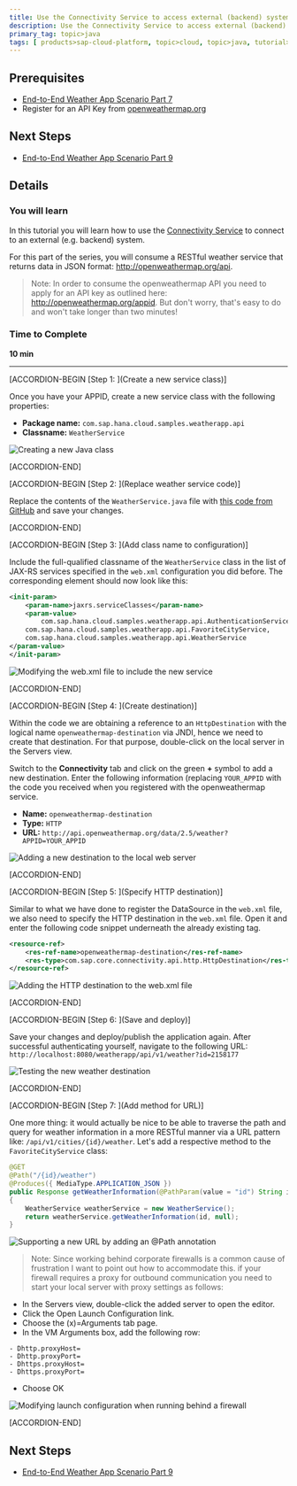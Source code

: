 ```yaml
---
title: Use the Connectivity Service to access external (backend) systems.
description: Use the Connectivity Service to access external (backend) systems.
primary_tag: topic>java
tags: [ products>sap-cloud-platform, topic>cloud, topic>java, tutorial>intermediate]
---
```


## Prerequisites  
- [End-to-End Weather App Scenario Part 7](https://www.sap.com/developer/tutorials/hcp-java-weatherapp-part7.html)
- Register for an API Key from [openweathermap.org](http://openweathermap.org/appid)

## Next Steps
- [End-to-End Weather App Scenario Part 9](https://www.sap.com/developer/tutorials/hcp-java-weatherapp-part9.html)

## Details
### You will learn  
In this tutorial you will learn how to use the [Connectivity Service](https://help.hana.ondemand.com/help/frameset.htm?e54cc8fbbb571014beb5caaf6aa31280.html) to connect to an external (e.g. backend) system.

For this part of the series, you will consume a RESTful weather service that returns data in JSON format: <http://openweathermap.org/api>.

>Note: In order to consume the openweathermap API you need to apply for an API key as outlined here: <http://openweathermap.org/appid>. But don't worry, that's easy to do and won't take longer than two minutes!


### Time to Complete
**10 min**

---


[ACCORDION-BEGIN [Step 1: ](Create a new service class)]

Once you have your APPID, create a new service class with the following properties:

- **Package name:** `com.sap.hana.cloud.samples.weatherapp.api`
- **Classname:** `WeatherService`

![Creating a new Java class](https://raw.githubusercontent.com/SAPDocuments/Tutorials/master/tutorials/hcp-java-weatherapp-part8/e2e_08-1.png)


[ACCORDION-END]

[ACCORDION-BEGIN [Step 2: ](Replace weather service code)]

Replace the contents of the `WeatherService.java` file with [this code from GitHub](https://raw.githubusercontent.com/SAP/cloud-weatherapp/0f16e22720cbc5032e9a63af4ee95e2ead6e0761/src/main/java/com/sap/hana/cloud/samples/weatherapp/api/WeatherService.java) and save your changes.



[ACCORDION-END]

[ACCORDION-BEGIN [Step 3: ](Add class name to configuration)]

Include the full-qualified classname of the `WeatherService` class in the list of JAX-RS services specified in the `web.xml` configuration you did before. The corresponding <init-param> element should now look like this:

```xml
<init-param>
	<param-name>jaxrs.serviceClasses</param-name>
   	<param-value>
   		com.sap.hana.cloud.samples.weatherapp.api.AuthenticationService,
	com.sap.hana.cloud.samples.weatherapp.api.FavoriteCityService,
	com.sap.hana.cloud.samples.weatherapp.api.WeatherService
</param-value>
</init-param>
```

![Modifying the web.xml file to include the new service](https://raw.githubusercontent.com/SAPDocuments/Tutorials/master/tutorials/hcp-java-weatherapp-part8/e2e_08-3.png)


[ACCORDION-END]

[ACCORDION-BEGIN [Step 4: ](Create destination)]

Within the code we are obtaining a reference to an `HttpDestination` with the logical name `openweathermap-destination` via JNDI, hence we need to create that destination. For that purpose, double-click on the local server in the Servers view.

Switch to the **Connectivity** tab and click on the green **+** symbol to add a new destination.  Enter the following information (replacing `YOUR_APPID` with the code you received when you registered with the openweathermap service.

- **Name:** `openweathermap-destination`
- **Type:** `HTTP`
- **URL:** `http://api.openweathermap.org/data/2.5/weather?APPID=YOUR_APPID`

![Adding a new destination to the local web server](https://raw.githubusercontent.com/SAPDocuments/Tutorials/master/tutorials/hcp-java-weatherapp-part8/e2e_08-4.png)


[ACCORDION-END]

[ACCORDION-BEGIN [Step 5: ](Specify HTTP destination)]

Similar to what we have done to register the DataSource in the `web.xml` file, we also need to specify the HTTP destination in the `web.xml` file. Open it and enter the following code snippet underneath the already existing tag.

```xml
<resource-ref>
	<res-ref-name>openweathermap-destination</res-ref-name>
	<res-type>com.sap.core.connectivity.api.http.HttpDestination</res-type>
</resource-ref>
```

![Adding the HTTP destination to the web.xml file](https://raw.githubusercontent.com/SAPDocuments/Tutorials/master/tutorials/hcp-java-weatherapp-part8/e2e_08-5.png)



[ACCORDION-END]

[ACCORDION-BEGIN [Step 6: ](Save and deploy)]

Save your changes and deploy/publish the application again. After successful authenticating yourself, navigate to the following URL: `http://localhost:8080/weatherapp/api/v1/weather?id=2158177`

![Testing the new weather destination](https://raw.githubusercontent.com/SAPDocuments/Tutorials/master/tutorials/hcp-java-weatherapp-part8/e2e_08-6.png)


[ACCORDION-END]

[ACCORDION-BEGIN [Step 7: ](Add method for URL)]

One more thing: it would actually be nice to be able to traverse the path and query for weather information in a more RESTful manner via a URL pattern like: `/api/v1/cities/{id}/weather`. Let's add a respective method to the `FavoriteCityService` class:

```java
@GET
@Path("/{id}/weather")
@Produces({ MediaType.APPLICATION_JSON })
public Response getWeatherInformation(@PathParam(value = "id") String id,    @Context SecurityContext ctx)
{
    WeatherService weatherService = new WeatherService();
    return weatherService.getWeatherInformation(id, null);
}
```

![Supporting a new URL by adding an @Path annotation](https://raw.githubusercontent.com/SAPDocuments/Tutorials/master/tutorials/hcp-java-weatherapp-part8/e2e_08-7.png)

>Note: Since working behind corporate firewalls is a common cause of frustration I want to point out how to accommodate this. if your firewall requires a proxy for outbound communication you need to start your local server with proxy settings as follows:

- In the Servers view, double-click the added server to open the editor.
- Click the Open Launch Configuration link.
- Choose the (x)=Arguments tab page.
- In the VM Arguments box, add the following row:

```
- Dhttp.proxyHost=
- Dhttp.proxyPort=
- Dhttps.proxyHost=
- Dhttps.proxyPort=
```    
- Choose OK

![Modifying launch configuration when running behind a firewall](https://raw.githubusercontent.com/SAPDocuments/Tutorials/master/tutorials/hcp-java-weatherapp-part8/e2e_08-Note.png)


[ACCORDION-END]




## Next Steps
- [End-to-End Weather App Scenario Part 9](https://www.sap.com/developer/tutorials/hcp-java-weatherapp-part9.html)
